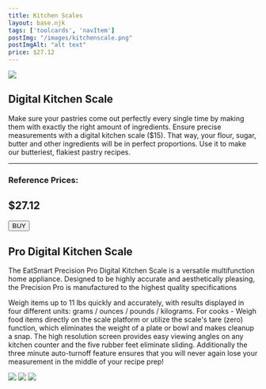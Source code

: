 ```yaml
---
title: Kitchen Scales
layout: base.njk
tags: ['toolcards', 'navItem']
postImg: "/images/kitchenscale.png"
postImgAlt: "alt text"
price: $27.12
---
```

<section class="tool_container">
       <img src ="/images/DigitalKitchenScale.jpg">
      <div class="text">
        <h1>Digital Kitchen Scale</h1>
        <p>Make sure your pastries come out perfectly every single time by making them with exactly the right amount of ingredients. Ensure precise measurements with a digital kitchen scale ($15). That way, your flour, sugar, butter and other ingredients will be in perfect proportions. Use it to make our butteriest, flakiest pastry recipes.</p>
        <hr />
        <!--  need add colors in the checked css-->
        <span class="fa fa-star checked"></span>
        <span class="fa fa-star checked"></span>
        <span class="fa fa-star  checked"></span>
        <span class="fa fa-star  checked"></span>
        <span class="fa fa-star"></span>
        <h3>Reference Prices: <h2>$27.12</h2> </h3> 
        <form method="get" action="https://www.amazon.com/EatSmart-ESKS-01-Precision-Digital-Kitchen/dp/B001N07KUE"><button type ="submit">BUY</button></form>
      </div>
        </section>
    <!-- content-->
    <div class="toolbody">
        <div class="bodycontext">
         <h2> Pro Digital Kitchen Scale </h2>
          <p>The EatSmart Precision Pro Digital Kitchen Scale is a versatile multifunction home appliance. Designed to be highly accurate and aesthetically pleasing, the Precision Pro is manufactured to the highest quality specifications</p>
          <p>Weigh items up to 11 lbs quickly and accurately, with results displayed in four different units: grams / ounces / pounds / kilograms. For cooks - Weigh food items directly on the scale platform or utilize the scale's tare (zero) function, which eliminates the weight of a plate or bowl and makes cleanup a snap. The high resolution screen provides easy viewing angles on any kitchen counter and the five rubber feet eliminate sliding. Additionally the three minute auto-turnoff feature ensures that you will never again lose your measurement in the middle of your recipe prep!</p>
        </div>
        <div class="bodyimg">
         <img src ="https://place-hold.it/400x400.jpg">
          <img src ="https://place-hold.it/400x400.jpg"> 
          <img src ="https://place-hold.it/400x400.jpg"> 
        </div>
      </div>